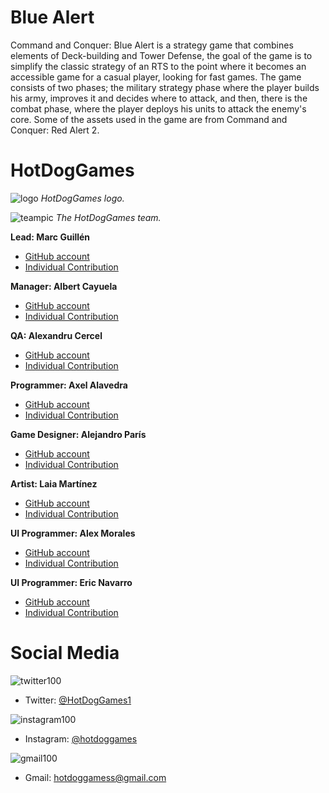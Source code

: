 ﻿# Blue Alert

Command and Conquer: Blue Alert is a strategy game that combines elements of Deck-building and Tower Defense, the goal of the game is to simplify the classic strategy of an RTS to the point where it becomes an accessible game for a casual player, looking for fast games. The game consists of two phases; the military strategy phase where the player builds his army, improves it and decides where to attack, and then, there is the combat phase, where the player deploys his units to attack the enemy's core. Some of the assets used in the game are from Command and Conquer: Red Alert 2.

# HotDogGames

![logo](https://github.com/hot-dog-games/Project-2/blob/wiki/Wiki/Media/Images/Home_and_Original_Game/logo_image.jpg?raw=true)
_HotDogGames logo._

![teampic](https://github.com/hot-dog-games/Project-2/blob/wiki/Wiki/Media/Images/Home_and_Original_Game/team_image.jpg?raw=true)
_The HotDogGames team._

**Lead: Marc Guillén**

* [GitHub account](https://github.com/Marcgs96)
* [Individual Contribution](Marc_Guillen.md)

**Manager: Albert Cayuela**

* [GitHub account](https://github.com/AlbertCayuela)
* [Individual Contribution](Albert_Cayuela.md)

**QA: Alexandru Cercel**

* [GitHub account](https://github.com/AlexandruC5)
* [Individual Contribution](Alexandru_Cercel.md)

**Programmer: Axel Alavedra**

* [GitHub account](https://github.com/AxelAlavedra)
* [Individual Contribution](Axel_Alavedra.md)

**Game Designer: Alejandro París**

* [GitHub account](https://github.com/AlejandroParis)
* [Individual Contribution](Alejandro_Paris.md)

**Artist: Laia Martínez**

* [GitHub account](https://github.com/LaiaMartinezMotis)
* [Individual Contribution](Laia_Martinez.md)

**UI Programmer: Alex Morales**

* [GitHub account](https://github.com/AlexMG99)
* [Individual Contribution](Alex_Morales.md)

**UI Programmer: Eric Navarro**

* [GitHub account](https://github.com/lakaens)
* [Individual Contribution](Eric_Navarro.md)

# Social Media

![twitter100](https://user-images.githubusercontent.com/36154539/53439984-bfe0bb80-3a03-11e9-9cdd-0f7536dcf944.png) 
* Twitter: [@HotDogGames1](https://twitter.com/HotDogGames1)

![instagram100](https://user-images.githubusercontent.com/36154539/53439996-c838f680-3a03-11e9-81e0-e7df1b7f9952.png)
* Instagram: [@hotdoggames](https://www.instagram.com/hotdoggames/)

![gmail100](https://user-images.githubusercontent.com/36154539/53442550-d12cc680-3a09-11e9-933c-e883b41e4b86.png)
* Gmail: hotdoggamess@gmail.com